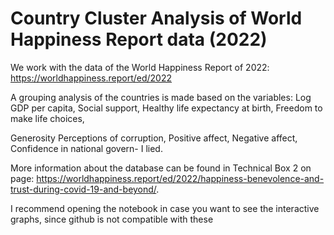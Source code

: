 # Country Cluster Analysis of World Happiness Report data (2022)

We work with the data of the World Happiness Report of 2022:
https://worldhappiness.report/ed/2022

A grouping analysis of the countries is made based on the variables:
Log GDP per capita, Social support, Healthy life expectancy at birth, Freedom to make life choices,

Generosity Perceptions of corruption, Positive affect, Negative affect, Confidence in national govern-
I lied.

More information about the database can be found in Technical Box 2 on page:
https://worldhappiness.report/ed/2022/happiness-benevolence-and-trust-during-covid-19-and-beyond/.

I recommend opening the notebook in case you want to see the interactive graphs, since github is not compatible with these
